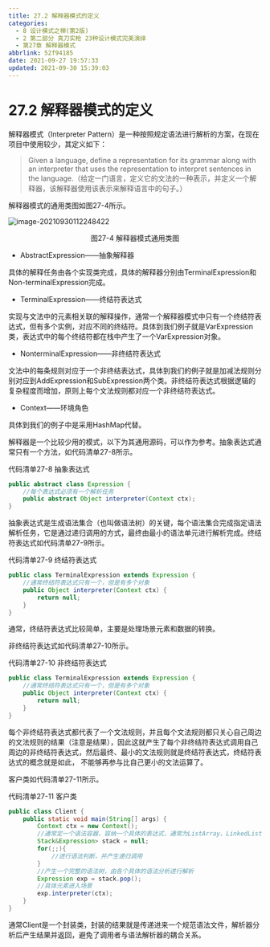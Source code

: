 ```yaml
---
title: 27.2 解释器模式的定义
categories: 
  - 8 设计模式之禅(第2版)
  - 2 第二部分 真刀实枪 23种设计模式完美演绎
  - 第27章 解释器模式
abbrlink: 52f94185
date: 2021-09-27 19:57:33
updated: 2021-09-30 15:39:03
---
```

# 27.2 解释器模式的定义
解释器模式（Interpreter Pattern）是一种按照规定语法进行解析的方案，在现在项目中使用较少，其定义如下：
> Given a language, define a representation for its grammar along with an interpreter that uses the representation to interpret sentences in the language.（给定一门语言，定义它的文法的一种表示，并定义一个解释器，该解释器使用该表示来解释语言中的句子。）

解释器模式的通用类图如图27-4所示。

![image-20210930112248422](https://gitee.com/XiaoLan223/images/raw/master/Blog/Sum/20210930112248.png)

<center>图27-4 解释器模式通用类图</center>

- AbstractExpression——抽象解释器

具体的解释任务由各个实现类完成，具体的解释器分别由TerminalExpression和Non-terminalExpression完成。
- TerminalExpression——终结符表达式

实现与文法中的元素相关联的解释操作，通常一个解释器模式中只有一个终结符表达式，但有多个实例，对应不同的终结符。具体到我们例子就是VarExpression类，表达式中的每个终结符都在栈中产生了一个VarExpression对象。
- NonterminalExpression——非终结符表达式

文法中的每条规则对应于一个非终结表达式，具体到我们的例子就是加减法规则分别对应到AddExpression和SubExpression两个类。非终结符表达式根据逻辑的复杂程度而增加，原则上每个文法规则都对应一个非终结符表达式。
- Context——环境角色

具体到我们的例子中是采用HashMap代替。

解释器是一个比较少用的模式，以下为其通用源码，可以作为参考。抽象表达式通常只有一个方法，如代码清单27-8所示。

代码清单27-8 抽象表达式
```java
public abstract class Expression {
    //每个表达式必须有一个解析任务
    public abstract Object interpreter(Context ctx);
}
```
抽象表达式是生成语法集合（也叫做语法树）的关键，每个语法集合完成指定语法解析任务，它是通过递归调用的方式，最终由最小的语法单元进行解析完成。终结符表达式如代码清单27-9所示。

代码清单27-9 终结符表达式
```java
public class TerminalExpression extends Expression {
    //通常终结符表达式只有一个，但是有多个对象
    public Object interpreter(Context ctx) {
        return null;
    }
}
```
通常，终结符表达式比较简单，主要是处理场景元素和数据的转换。

非终结符表达式如代码清单27-10所示。

代码清单27-10 非终结符表达式
```java
public class TerminalExpression extends Expression {
    //通常终结符表达式只有一个，但是有多个对象
    public Object interpreter(Context ctx) {
        return null;
    }
}
```
每个非终结符表达式都代表了一个文法规则，并且每个文法规则都只关心自己周边的文法规则的结果（注意是结果），因此这就产生了每个非终结符表达式调用自己周边的非终结符表达式，然后最终、最小的文法规则就是终结符表达式，终结符表达式的概念就是如此， 不能够再参与比自己更小的文法运算了。

客户类如代码清单27-11所示。

代码清单27-11 客户类
```java
public class Client {
    public static void main(String[] args) {
        Context ctx = new Context();
        //通常定一个语法容器，容纳一个具体的表达式，通常为ListArray、LinkedList、Stack等类型
        Stack&Expression> stack = null;
        for(;;){
            //进行语法判断，并产生递归调用
        }
        //产生一个完整的语法树，由各个具体的语法分析进行解析
        Expression exp = stack.pop();
        //具体元素进入场景
        exp.interpreter(ctx);
    }
}
```
通常Client是一个封装类，封装的结果就是传递进来一个规范语法文件，解析器分析后产生结果并返回，避免了调用者与语法解析器的耦合关系。
